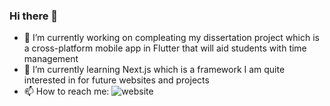 ### Hi there 👋
- 🔭 I’m currently working on compleating my dissertation project which is a cross-platform mobile app in Flutter that will aid students with time management
- 🌱 I’m currently learning Next.js which is a framework I am quite interested in for future websites and projects
- 📫 How to reach me: ![website](https://jamescockfield.dev)
